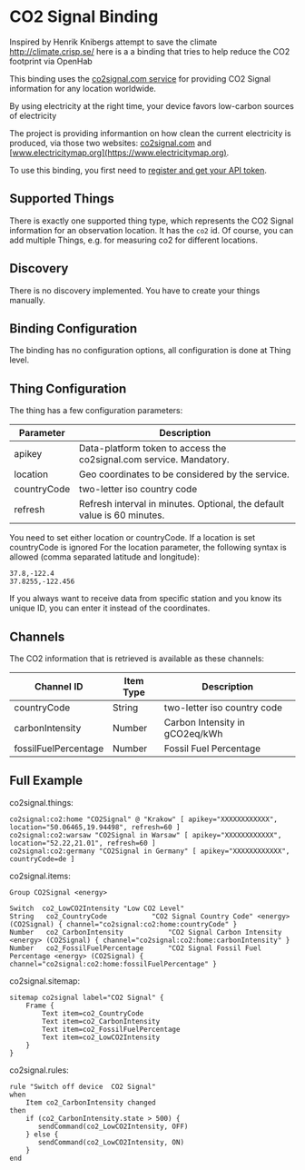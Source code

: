 # CO2 Signal Binding

Inspired by Henrik Knibergs attempt to save the climate http://climate.crisp.se/ here is a a binding that tries to help reduce the CO2 footprint via OpenHab

This binding uses the [co2signal.com service](https://www.co2signal.com) for providing CO2 Signal information for any location worldwide.

By using electricity at the right time, your device favors low-carbon sources of electricity

The project is providing informantion on how clean the current electricity is produced, via those two websites: [co2signal.com](http://www.co2signal.com) and [www.electricitymap.org](https://www.electricitymap.org).

To use this binding, you first need to [register and get your API token](https://www.co2signal.com/).

## Supported Things

There is exactly one supported thing type, which represents the CO2 Signal information for an observation location. It has the `co2` id. Of course, you can add multiple Things, e.g. for measuring co2 for different locations.

## Discovery

There is no discovery implemented. You have to create your things manually.

## Binding Configuration
 
The binding has no configuration options, all configuration is done at Thing level.
 
## Thing Configuration

The thing has a few configuration parameters:

| Parameter | Description                                                              |
|-----------|------------------------------------------------------------------------- |
| apikey    | Data-platform token to access the co2signal.com service. Mandatory. |
| location  | Geo coordinates to be considered by the service. |
| countryCode | two-letter iso country code |
| refresh   | Refresh interval in minutes. Optional, the default value is 60 minutes.  |

You need to set either location or countryCode. If a location is set countryCode is ignored
For the location parameter, the following syntax is allowed (comma separated latitude and longitude):

```
37.8,-122.4
37.8255,-122.456
```

If you always want to receive data from specific station and you know its unique ID, you can enter it
instead of the coordinates. 


## Channels

The CO2 information that is retrieved is available as these channels:


| Channel ID | Item Type    | Description              |
|------------|--------------|------------------------- |
| countryCode | String | two-letter iso country code |
| carbonIntensity | Number | Carbon Intensity in gCO2eq/kWh |
| fossilFuelPercentage | Number | Fossil Fuel Percentage |


## Full Example


co2signal.things:

```
co2signal:co2:home "CO2Signal" @ "Krakow" [ apikey="XXXXXXXXXXXX", location="50.06465,19.94498", refresh=60 ]
co2signal:co2:warsaw "CO2Signal in Warsaw" [ apikey="XXXXXXXXXXXX", location="52.22,21.01", refresh=60 ]
co2signal:co2:germany "CO2Signal in Germany" [ apikey="XXXXXXXXXXXX", countryCode=de ]
```

co2signal.items:

```
Group CO2Signal <energy>

Switch  co2_LowCO2Intensity "Low CO2 Level"
String   co2_CountryCode           "CO2 Signal Country Code" <energy> (CO2Signal) { channel="co2signal:co2:home:countryCode" }
Number   co2_CarbonIntensity           "CO2 Signal Carbon Intensity <energy> (CO2Signal) { channel="co2signal:co2:home:carbonIntensity" }
Number   co2_FossilFuelPercentage      "CO2 Signal Fossil Fuel Percentage <energy> (CO2Signal) { channel="co2signal:co2:home:fossilFuelPercentage" }

```

co2signal.sitemap:

```
sitemap co2signal label="CO2 Signal" {
    Frame {
        Text item=co2_CountryCode
        Text item=co2_CarbonIntensity
        Text item=co2_FossilFuelPercentage
        Text item=co2_LowCO2Intensity
    }
}

```

co2signal.rules:

```
rule "Switch off device  CO2 Signal"
when
    Item co2_CarbonIntensity changed
then
    if (co2_CarbonIntensity.state > 500) {
       sendCommand(co2_LowCO2Intensity, OFF)
    } else {
       sendCommand(co2_LowCO2Intensity, ON)
    }
end
```

